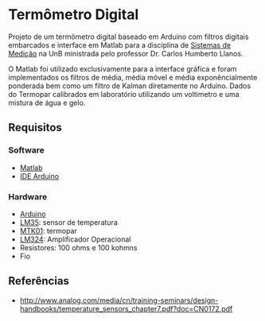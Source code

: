 # Termômetro Digital

Projeto de um termômetro digital baseado em Arduino com filtros digitais embarcados e interface em Matlab para a disciplina de [Sistemas de Medição](https://matriculaweb.unb.br/graduacao/disciplina.aspx?cod=168742) na UnB ministrada pelo professor Dr. Carlos Humberto Llanos.

O Matlab foi utilizado exclusivamente para a interface gráfica e foram implementados os filtros de média, média móvel e média exponêncialmente ponderada bem como um filtro de Kalman diretamente no Arduino. Dados do Termopar calibrados em laboratório utilizando um voltimetro e uma mistura de água e gelo.

## Requisitos

### Software
 - [Matlab](https://www.mathworks.com/products/matlab/)
 - [IDE Arduino](https://www.arduino.cc/en/Main/Software)

### Hardware
 - [Arduino](https://www.arduino.cc/en/Main/ArduinoBoardUno)
 - [LM35](https://github.com/akafael/sismed_termopar/raw/master/doc/lm35.pdf): sensor de temperatura
 - [MTK01](http://www.minipa.com.br/8/41/82-Minipa-Termopares-Tipo-K-MTK-01): termopar
 - [LM324](https://github.com/akafael/sismed_termopar/raw/master/doc/lm2902-n.pdf): Amplificador Operacional
 - Resistores: 100 ohms e 100 kohmns
 - Fio
 
## Referências
 - http://www.analog.com/media/cn/training-seminars/design-handbooks/temperature_sensors_chapter7.pdf?doc=CN0172.pdf
